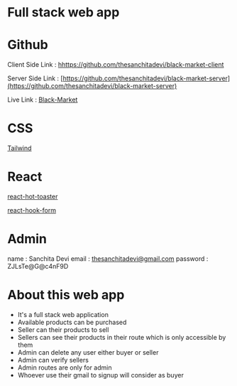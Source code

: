 # Full stack web app

# Github

Client Side Link : [hhttps://github.com/thesanchitadevi/black-market-client](https://github.com/thesanchitadevi/black-market-client)

Server Side Link : [https://github.com/thesanchitadevi/black-market-server](https://github.com/thesanchitadevi/black-market-server)

Live Link : [Black-Market](https://black-market-ce97c.web.app/)

# CSS 

[Tailwind](https://tailwindcss.com/)

# React

[react-hot-toaster](https://react-hot-toast.com/)

[react-hook-form](https://react-hook-form.com/)

# Admin

name : Sanchita Devi
email : thesanchitadevi@gmail.com
password : ZJLsTe@G@c4nF9D

# About this web app

* It's a full stack web application
* Available products can be purchased
* Seller can their products to sell
* Sellers can see their products in their route which is only accessible by them
* Admin can delete any user either buyer or seller
* Admin can verify sellers
* Admin routes are only for admin
* Whoever use their gmail to signup will consider as buyer
